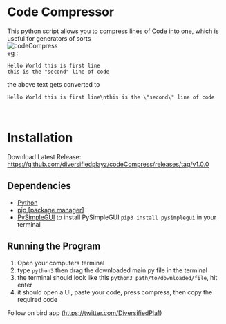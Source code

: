# Code Compressor

This python script allows you to compress lines of Code into one, which is useful for generators of sorts<br/>
![codeCompress](https://i.postimg.cc/YCqhJ0T2/s.png) <br/>
eg : 
```
Hello World this is first line
this is the "second" line of code
```
the above text gets converted to
```
Hello World this is first line\nthis is the \"second\" line of code
```
<br/>

# Installation
Download Latest Release: https://github.com/diversifiedplayz/codeCompress/releases/tag/v1.0.0
<br/>
## Dependencies

* [Python ](https://www.python.org) <br/>
* [pip [package manager]](https://pypi.org/project/pip/)<br/>
* [PySimpleGUI](https://pysimplegui.readthedocs.io/en/latest/) 
to install PySimpleGUI `pip3 install pysimplegui` in your terminal

## Running the Program
1. Open your computers terminal
2. type `python3`  then drag the downloaded main.py file in the terminal
3. the terminal should look like this `python3 path/to/downloaded/file`, hit enter 
4. it should open a UI, paste your code, press compress, then copy the required code

Follow on bird app (https://twitter.com/DiversifiedPla1)
